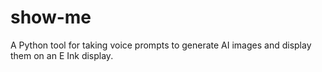 # show-me
A Python tool for taking voice prompts to generate AI images and display them on an E Ink display.
